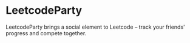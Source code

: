 # LeetcodeParty

LeetcodeParty brings a social element to Leetcode – track your friends' progress and compete together.
